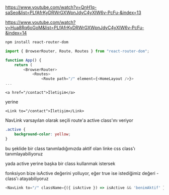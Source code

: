 https://www.youtube.com/watch?v=QnH1q-saSeo&list=PLfAfrKyDRWrGXWpnJdyC4yXIW6v-PcFu-&index=13

https://www.youtube.com/watch?v=Hua8Rq6oGoM&list=PLfAfrKyDRWrGXWpnJdyC4yXIW6v-PcFu-&index=14

```sh
npm install react-router-dom
```

```js
import { BrowserRouter, Route, Routes } from "react-router-dom";

function App() {
    return (
        <BrowserRouter>
            <Routes>
                <Route path="/" element={<HomeLayout />}>
...
```

```code
<a href="/contact">İletişim</a>
```

yerine
```code
<Link to="/contact">İletişim</Link>
```

NavLink
varsayılan olarak seçili route'a active class'ını veriyor

```css
.active {
    background-color: yellow;
}
```

bu şeklide bir class tanımladığımızda aktif olan linke css class'ı tanımlayabiliyoruz

yada active yerine başka bir class kullanmak istersek

fonksiyon bize isActive değerini yolluyor, eğer true ise istediğimiz değeri - class'ı atayabiliyoruz

```js
<NavLink to="/" className={({ isActive }) => isActive && 'benimAktif' }>Anasayfa</NavLink>
```

